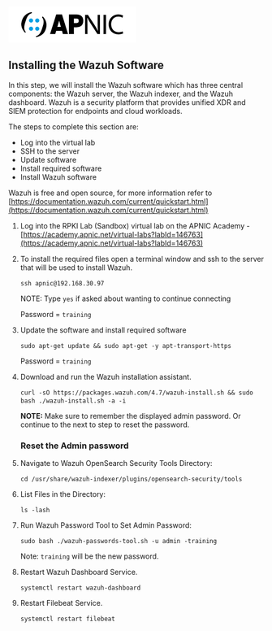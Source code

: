 ![](images/apnic_logo.png)

  
## Installing the Wazuh Software ##

In this step, we will install the Wazuh software which has three central components: the Wazuh server, the Wazuh indexer, and the Wazuh dashboard. Wazuh is a security platform that provides unified XDR and SIEM protection for endpoints and cloud workloads. 

The steps to complete this section are:
* Log into the virtual lab
* SSH to the server
* Update software
* Install required software
* Install Wazuh software

Wazuh is free and open source, for more information refer to [https://documentation.wazuh.com/current/quickstart.html](https://documentation.wazuh.com/current/quickstart.html)

1. Log into the RPKI Lab (Sandbox) virtual lab on the APNIC Academy - [https://academy.apnic.net/virtual-labs?labId=146763](https://academy.apnic.net/virtual-labs?labId=146763)

2. To install the required files open a terminal window and ssh to the server that will be used to install Wazuh.

    ```
    ssh apnic@192.168.30.97
    ```

    NOTE: Type `yes` if asked about wanting to continue connecting

    Password = `training`


3. Update the software and install required software
    ```
    sudo apt-get update && sudo apt-get -y apt-transport-https
    ```

    Password = `training`

4. Download and run the Wazuh installation assistant.

    ```
    curl -sO https://packages.wazuh.com/4.7/wazuh-install.sh && sudo bash ./wazuh-install.sh -a -i
    ```

    **NOTE:** Make sure to remember the displayed admin password. Or continue to the next to step to reset the password.

    ### Reset the Admin password ###

5. Navigate to Wazuh OpenSearch Security Tools Directory:

    ```
    cd /usr/share/wazuh-indexer/plugins/opensearch-security/tools
    ```

6. List Files in the Directory:

    ```
    ls -lash
    ```

7. Run Wazuh Password Tool to Set Admin Password:

    ```
    sudo bash ./wazuh-passwords-tool.sh -u admin -training
    ```
    Note: `training` will be the new password.

8. Restart Wazuh Dashboard Service.

    ```
    systemctl restart wazuh-dashboard
    ```

9. Restart Filebeat Service.

    ```
    systemctl restart filebeat
    ```

